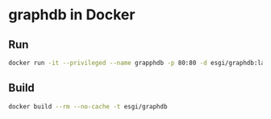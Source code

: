 graphdb in Docker
===

Run
---

```bash
docker run -it --privileged --name grapphdb -p 80:80 -d esgi/graphdb:latest
```

Build
---

```bash
docker build --rm --no-cache -t esgi/graphdb
```

